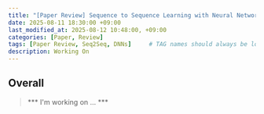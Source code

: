 ```yaml
---
title: "[Paper Review] Sequence to Sequence Learning with Neural Networks"
date: 2025-08-11 18:30:00 +09:00
last_modified_at: 2025-08-12 10:48:00, +09:00
categories: [Paper, Review]
tags: [Paper Review, Seq2Seq, DNNs]     # TAG names should always be lowercase
description: Working On
---
```


## Overall

> *** I'm working on ... ***